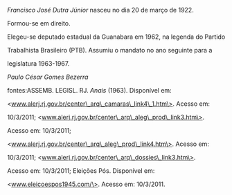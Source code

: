 

*Francisco José Dutra Júnior* nasceu no dia 20 de março de 1922.



Formou-se em direito.



Elegeu-se deputado estadual da Guanabara em 1962, na legenda do Partido

Trabalhista Brasileiro (PTB). Assumiu o mandato no ano seguinte para a

legislatura 1963-1967.



*Paulo César Gomes Bezerra*



fontes:ASSEMB. LEGISL. RJ. *Anais* (1963). Disponível em:

\<www.alerj.rj.gov.br/center\_arq\_camaras\_link4\_1.htm\>. Acesso em:

10/3/2011; \<www.alerj.rj.gov.br/center\_arq\_aleg\_prod\_link3.htm\>.

Acesso em: 10/3/2011;

\<www.alerj.rj.gov.br/center\_arq\_aleg\_prod\_link4.htm\>. Acesso em:

10/3/2011; \<www.alerj.rj.gov.br/center\_arq\_dossies\_link3.htm\>.

Acesso em: 10/3/2011; Eleições Pós. Disponível em:

\<www.eleicoespos1945.com/\>. Acesso em: 10/3/2011.

